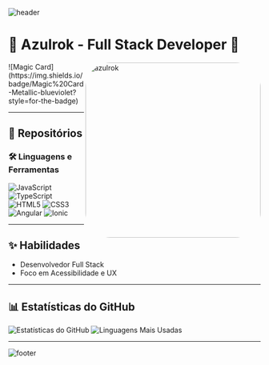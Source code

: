 ![header](https://capsule-render.vercel.app/api?type=waving&color=gradient&height=100&section=header)

# 💫 Azulrok - Full Stack Developer 💫
 <img align="right" alt="azulrok" height="350" style="border-radius:50px;" src="https://media.discordapp.net/attachments/703697508513349702/1030253608370974801/AvatarEd.gif">
![Magic Card](https://img.shields.io/badge/Magic%20Card-Metallic-blueviolet?style=for-the-badge)

<!--Não copiem meu gif ele é 100% autoral -->
<div style="display: inline_block">

</div>
<!--Não copiem meu gif ele é 100% autoral -->

---

## 🌟 Repositórios
### 🛠️ Linguagens e Ferramentas
![JavaScript](https://img.shields.io/badge/JavaScript-%23323330.svg?style=for-the-badge&logo=javascript&logoColor=%23F7DF1E)
![TypeScript](https://img.shields.io/badge/TypeScript-%23007ACC.svg?style=for-the-badge&logo=typescript&logoColor=white)
![HTML5](https://img.shields.io/badge/HTML5-%23E34F26.svg?style=for-the-badge&logo=html5&logoColor=white)
![CSS3](https://img.shields.io/badge/CSS3-%231572B6.svg?style=for-the-badge&logo=css3&logoColor=white)
![Angular](https://img.shields.io/badge/Angular-%23DD0031.svg?style=for-the-badge&logo=angular&logoColor=white)
![Ionic](https://img.shields.io/badge/Ionic-%234285F4.svg?style=for-the-badge&logo=ionic&logoColor=white)

---

## ✨ Habilidades
- Desenvolvedor Full Stack
- Foco em Acessibilidade e UX

---

## 📊 Estatísticas do GitHub
![Estatísticas do GitHub](https://github-readme-stats.vercel.app/api?username=Azulrok&show_icons=true&theme=radical)
![Linguagens Mais Usadas](https://github-readme-stats.vercel.app/api/top-langs/?username=Azulrok&layout=compact&theme=radical)

---

![footer](https://capsule-render.vercel.app/api?type=waving&color=gradient&height=100&section=footer)
